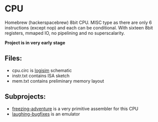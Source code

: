 CPU
===

Homebrew (hackerspacebrew) 8bit CPU. MISC type as there are only 6 instructions
(except nop) and each can be conditional. With sixteen 8bit registers, mmaped IO,
no pipelining and no superscalarity.

**Project is in very early stage**

Files:
------

 * cpu.circ is [logisim](http://ozark.hendrix.edu/~burch/logisim/) schematic
 * instr.txt contains ISA sketch
 * mem.txt contains preliminary memory layout

Subprojects:
------------

* [freezing-adventure](https://github.com/hacxman/freezing-adventure) is a very primitive assembler for this CPU
* [laughing-bugfixes](https://github.com/hacxman/laughing-bugfixes) is an emulator
